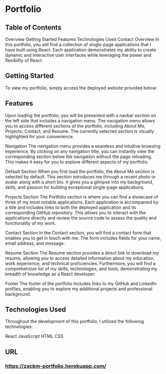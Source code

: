 # Portfolio

## Table of Contents
Overview
Getting Started
Features
Technologies Used
Contact
Overview
In this portfolio, you will find a collection of single-page applications that I have built using React. Each application demonstrates my ability to create dynamic and interactive user interfaces while leveraging the power and flexibility of React.

## Getting Started
To view my portfolio, simply access the deployed website provided below:

## Features
Upon loading the portfolio, you will be presented with a navbar section on the left side that includes a navigation menu. The navigation menu allows you to access different sections of the portfolio, including About Me, Projects, Contact, and Resume. The currently selected section is visually highlighted for your convenience.

Navigation
The navigation menu provides a seamless and intuitive browsing experience. By clicking on any navigation title, you can instantly view the corresponding section below the navigation without the page reloading. This makes it easy for you to explore different aspects of my portfolio.

Default Section
When you first load the portfolio, the About Me section is selected by default. This section introduces me through a recent photo or avatar along with a short bio. It gives you a glimpse into my background, skills, and passion for building exceptional single-page applications.

Projects Section
The Portfolio section is where you can find a showcase of three of my most notable applications. Each application is accompanied by a title and includes links to both the deployed application and its corresponding GitHub repository. This allows you to interact with the applications directly and review the source code to assess the quality and functionality of my work.

Contact Section
In the Contact section, you will find a contact form that enables you to get in touch with me. The form includes fields for your name, email address, and message.

Resume Section
The Resume section provides a direct link to download my resume, allowing you to access detailed information about my education, work experience, and technical proficiencies. Furthermore, you will find a comprehensive list of my skills, technologies, and tools, demonstrating my breadth of knowledge as a React developer.

Footer
The footer of the portfolio includes links to my GitHub and LinkedIn profiles, enabling you to explore my additional projects and professional background.

## Technologies Used
Throughout the development of this portfolio, I utilized the following technologies:

React
JavaScript
HTML
CSS

## URL
### https://zackm-portfolio.herokuapp.com/
